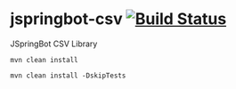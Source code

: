 jspringbot-csv  [![Build Status](https://travis-ci.org/jspringbot/jspringbot-csv.svg?branch=master)](https://travis-ci.org/jspringbot/jspringbot-csv)
========

JSpringBot CSV Library

`mvn clean install`

`mvn clean install -DskipTests`
